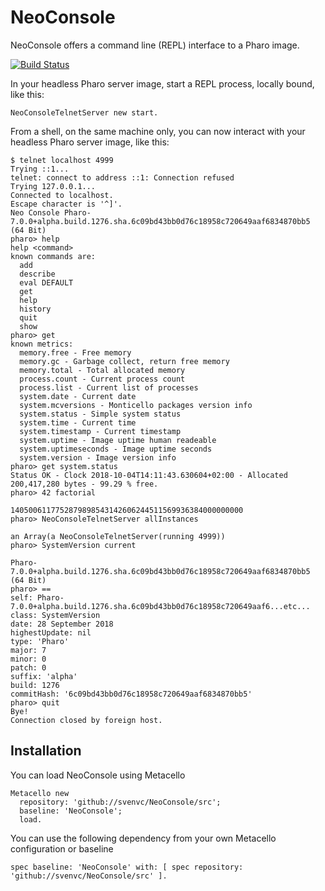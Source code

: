 # NeoConsole

NeoConsole offers a command line (REPL) interface to a Pharo image.

[![Build Status](https://travis-ci.org/svenvc/NeoConsole.svg?branch=master)](https://travis-ci.org/svenvc/NeoConsole)

In your headless Pharo server image, start a REPL process, locally bound, like this:

    NeoConsoleTelnetServer new start.
    
From a shell, on the same machine only, you can now interact with your headless Pharo server image, like this:

````
$ telnet localhost 4999
Trying ::1...
telnet: connect to address ::1: Connection refused
Trying 127.0.0.1...
Connected to localhost.
Escape character is '^]'.
Neo Console Pharo-7.0.0+alpha.build.1276.sha.6c09bd43bb0d76c18958c720649aaf6834870bb5 (64 Bit)
pharo> help
help <command>
known commands are:
  add
  describe
  eval DEFAULT
  get
  help
  history
  quit
  show
pharo> get
known metrics:
  memory.free - Free memory
  memory.gc - Garbage collect, return free memory
  memory.total - Total allocated memory
  process.count - Current process count
  process.list - Current list of processes
  system.date - Current date
  system.mcversions - Monticello packages version info
  system.status - Simple system status
  system.time - Current time
  system.timestamp - Current timestamp
  system.uptime - Image uptime human readeable
  system.uptimeseconds - Image uptime seconds
  system.version - Image version info
pharo> get system.status
Status OK - Clock 2018-10-04T14:11:43.630604+02:00 - Allocated 200,417,280 bytes - 99.29 % free.
pharo> 42 factorial

1405006117752879898543142606244511569936384000000000
pharo> NeoConsoleTelnetServer allInstances

an Array(a NeoConsoleTelnetServer(running 4999))
pharo> SystemVersion current

Pharo-7.0.0+alpha.build.1276.sha.6c09bd43bb0d76c18958c720649aaf6834870bb5 (64 Bit)
pharo> ==
self: Pharo-7.0.0+alpha.build.1276.sha.6c09bd43bb0d76c18958c720649aaf6...etc...
class: SystemVersion
date: 28 September 2018
highestUpdate: nil
type: 'Pharo'
major: 7
minor: 0
patch: 0
suffix: 'alpha'
build: 1276
commitHash: '6c09bd43bb0d76c18958c720649aaf6834870bb5'
pharo> quit
Bye!
Connection closed by foreign host.
````

## Installation

You can load NeoConsole using Metacello

```Smalltalk
Metacello new
  repository: 'github://svenvc/NeoConsole/src';
  baseline: 'NeoConsole';
  load.
```

You can use the following dependency from your own Metacello configuration or baseline

```Smalltalk
spec baseline: 'NeoConsole' with: [ spec repository: 'github://svenvc/NeoConsole/src' ].
```
